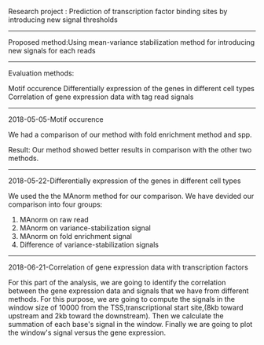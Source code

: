 Research project : Prediction of transcription factor binding sites by introducing new signal thresholds
______
Proposed method:Using mean-variance stabilization method for introducing new signals for each reads
_________
Evaluation methods:

Motif occurence 
Differentially expression of the genes in different cell types
Correlation of gene expression data with tag read signals
______

2018-05-05-Motif occurence

We had a comparison of our method with fold enrichment method and spp.

Result:
Our method showed better results in comparison with the other two methods.
_______
2018-05-22-Differentially expression of the genes in different cell types

We used the the MAnorm method for our comparison.
We have devided our comparison into four groups:

1. MAnorm on raw read
2. MAnorm on variance-stabilization signal
3. MAnorm on fold enrichment signal
4. Difference of variance-stabilization signals
________
2018-06-21-Correlation of gene expression data with transcription factors

For this part of the analysis, we are going to identify the correlation between the gene expression data and signals that we have from different methods. For this purpose, we are going to compute the signals in the window size of 10000 from the TSS,transcriptional start site,(8kb toward upstream and 2kb toward the downstream). Then we calculate the summation of each base's signal in the window. Finally we are going to plot the window's signal versus the gene expression. 
